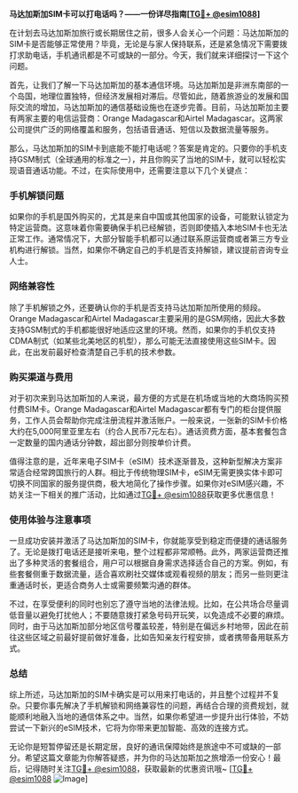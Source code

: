 **马达加斯加SIM卡可以打电话吗？——一份详尽指南[[TG💪+ @esim1088](https://t.me/s/esim1088)]**

在计划去马达加斯加旅行或长期居住之前，很多人会关心一个问题：马达加斯加的SIM卡是否能够正常使用？毕竟，无论是与家人保持联系，还是紧急情况下需要拨打求助电话，手机通讯都是不可或缺的一部分。今天，我们就来详细探讨一下这个问题。

首先，让我们了解一下马达加斯加的基本通信环境。马达加斯加是非洲东南部的一个岛国，地理位置独特，但经济发展相对滞后。尽管如此，随着旅游业的发展和国际交流的增加，马达加斯加的通信基础设施也在逐步完善。目前，马达加斯加主要有两家主要的电信运营商：Orange Madagascar和Airtel Madagascar。这两家公司提供广泛的网络覆盖和服务，包括语音通话、短信以及数据流量等服务。

那么，马达加斯加的SIM卡到底能不能打电话呢？答案是肯定的。只要你的手机支持GSM制式（全球通用的标准之一），并且你购买了当地的SIM卡，就可以轻松实现语音通话功能。不过，在实际使用中，还需要注意以下几个关键点：

### **手机解锁问题**
如果你的手机是国外购买的，尤其是来自中国或其他国家的设备，可能默认锁定为特定运营商。这意味着你需要确保手机已经解锁，否则即使插入本地SIM卡也无法正常工作。通常情况下，大部分智能手机都可以通过联系原运营商或者第三方专业机构进行解锁。当然，如果你不确定自己的手机是否支持解锁，建议提前咨询专业人士。

### **网络兼容性**
除了手机解锁之外，还要确认你的手机是否支持马达加斯加所使用的频段。Orange Madagascar和Airtel Madagascar主要采用的是GSM网络，因此大多数支持GSM制式的手机都能很好地适应这里的环境。然而，如果你的手机仅支持CDMA制式（如某些北美地区的机型），那么可能无法直接使用这些SIM卡。因此，在出发前最好检查清楚自己手机的技术参数。

### **购买渠道与费用**
对于初次来到马达加斯加的人来说，最方便的方式是在机场或当地的大商场购买预付费SIM卡。Orange Madagascar和Airtel Madagascar都有专门的柜台提供服务，工作人员会帮助你完成注册流程并激活账户。一般来说，一张新的SIM卡价格大约在5,000阿里亚里左右（约合人民币7元左右）。通话资费方面，基本套餐包含一定数量的国内通话分钟数，超出部分则按单价计费。

值得注意的是，近年来电子SIM卡（eSIM）技术逐渐普及，这种新型解决方案非常适合经常跨国旅行的人群。相比于传统物理SIM卡，eSIM无需更换实体卡即可切换不同国家的服务提供商，极大地简化了操作步骤。如果你对eSIM感兴趣，不妨关注一下相关的推广活动，比如通过[TG💪+ @esim1088](https://t.me/s/esim1088)获取更多优惠信息！

### **使用体验与注意事项**
一旦成功安装并激活了马达加斯加的SIM卡，你就能享受到稳定而便捷的通话服务了。无论是拨打电话还是接听来电，整个过程都非常顺畅。此外，两家运营商还推出了多种灵活的套餐组合，用户可以根据自身需求选择适合自己的方案。例如，有些套餐侧重于数据流量，适合喜欢刷社交媒体或观看视频的朋友；而另一些则更注重通话时长，更适合商务人士或需要频繁沟通的群体。

不过，在享受便利的同时也别忘了遵守当地的法律法规。比如，在公共场合尽量调低音量以避免打扰他人；不要随意拨打紧急号码开玩笑，以免造成不必要的麻烦。同时，由于马达加斯加部分地区信号覆盖较差，特别是在偏远乡村地带，因此在前往这些区域之前最好提前做好准备，比如告知亲友行程安排，或者携带备用联系方式。

### **总结**
综上所述，马达加斯加的SIM卡确实是可以用来打电话的，并且整个过程并不复杂。只要你事先解决了手机解锁和网络兼容性的问题，再结合合理的资费规划，就能顺利地融入当地的通信体系之中。当然，如果你希望进一步提升出行体验，不妨尝试一下新兴的eSIM技术，它将为你带来更加智能、高效的连接方式。

无论你是短暂停留还是长期定居，良好的通讯保障始终是旅途中不可或缺的一部分。希望这篇文章能为你解答疑惑，并为你的马达加斯加之旅增添一份安心！最后，记得随时关注[TG💪+ @esim1088](https://t.me/s/esim1088)，获取最新的优惠资讯哦~ [[TG💪+ @esim1088](https://t.me/s/esim1088) ![Image](https://i.postimg.cc/4NQfJmqS/Snipaste-2025-05-13-00-14-12.png)]